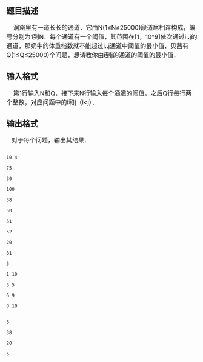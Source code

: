 ## 题目描述

<div>
 <span style="font-size: medium">    洞窟里有一道长长的通道．它由N(1≤N≤25000)段道尾相连构成，编号分别为1到N．每个通道有一个阈值，其范围在[1，10^9]依次通过i..j的通道，那奶牛的体重指数就不能超过i..j通道中阈值的最小值．贝茜有Q(1≤Q≤25000)个问题，想请教你由i到j的通道的阈值的最小值．</span>
</div>

## 输入格式

<div>
 <span style="font-size: medium">    第1行输入N和Q，接下来N行输入每个通道的阈值，之后Q行每行两个整数，对应问题中的i和j（i<j）．</span>
</div>

## 输出格式

<div>
 <span style="font-size: medium">   对于每个问题，输出其结果．</span>
</div>

```input1
10 4
75
30
100
38
50
51
52
20
81
5
1 10
3 5
6 9
8 10
```
```output1
5
38
20
5
```
